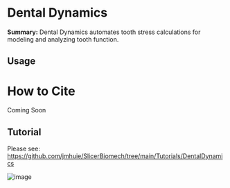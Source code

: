 # Dental Dynamics

**Summary:** Dental Dynamics automates tooth stress calculations for modeling and analyzing tooth function.

## Usage

# How to Cite

Coming Soon

## Tutorial

Please see: https://github.com/jmhuie/SlicerBiomech/tree/main/Tutorials/DentalDynamics


![image](https://raw.githubusercontent.com/jmhuie/SlicerBiomech/main/DentalDynamics/Resources/Icons/DentalDynamicsScreenshot1.png)

